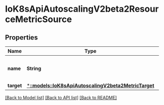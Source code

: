 # IoK8sApiAutoscalingV2beta2ResourceMetricSource

## Properties
Name | Type | Description | Notes
------------ | ------------- | ------------- | -------------
**name** | **String** | name is the name of the resource in question. | 
**target** | [***::models::IoK8sApiAutoscalingV2beta2MetricTarget**](io.k8s.api.autoscaling.v2beta2.MetricTarget.md) |  | 

[[Back to Model list]](../README.md#documentation-for-models) [[Back to API list]](../README.md#documentation-for-api-endpoints) [[Back to README]](../README.md)


